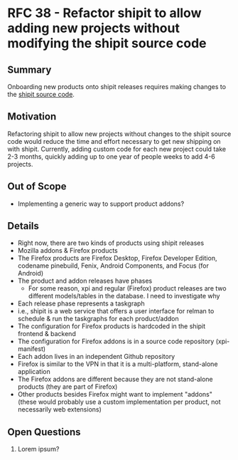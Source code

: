# RFC 38 - Refactor shipit to allow adding new projects without modifying the shipit source code

## Summary

Onboarding new products onto shipit releases requires making changes to the [shipit source code][0].

## Motivation

Refactoring shipit to allow new projects without changes to the shipit source code would reduce the time and effort necessary to get new shipping on with shipit. Currently, adding custom code for each new project could take 2-3 months, quickly adding up to one year of people weeks to add 4-6 projects.

## Out of Scope
- Implementing a generic way to support product addons?

## Details
- Right now, there are two kinds of products using shipit releases
- Mozilla addons & Firefox products
- The Firefox products are Firefox Desktop, Firefox Developer Edition, codename pinebuild, Fenix, Android Components, and Focus (for Android)
- The product and addon releases have phases
    - For some reason, xpi and regular (Firefox) product releases are two different models/tables in the database. I need to investigate why
- Each release phase represents a taskgraph
- i.e., shipit is a web service that offers a user interface for relman to schedule & run the taskgraphs for each product/addon
- The configuration for Firefox products is hardcoded in the shipit frontend & backend
- The configuration for Firefox addons is in a source code repository (xpi-manifest)
- Each addon lives in an independent Github repository
- Firefox is similar to the VPN in that it is a multi-platform, stand-alone application
- The Firefox addons are different because they are not stand-alone products (they are part of Firefox)
- Other products besides Firefox might want to implement "addons" (these would probably use a custom implementation per product, not necessarily web extensions)

## Open Questions

1. Lorem ipsum?

[0]: https://github.com/mozilla-releng/shipit
